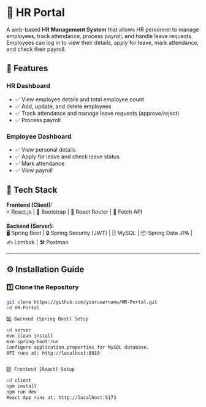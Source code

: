 # 🏢 HR Portal

A web-based **HR Management System** that allows HR personnel to manage employees, track attendance, process payroll, and handle leave requests. Employees can log in to view their details, apply for leave, mark attendance, and check their payroll.

## 📌 Features

### **HR Dashboard**
- ✅ View employee details and total employee count  
- ✅ Add, update, and delete employees  
- ✅ Track attendance and manage leave requests (approve/reject)  
- ✅ Process payroll  

### **Employee Dashboard**
- ✅ View personal details  
- ✅ Apply for leave and check leave status  
- ✅ Mark attendance  
- ✅ View payroll  

## 🚀 Tech Stack

**Frontend (Client):**  
⚡ React.js | 🎨 Bootstrap | 🔀 React Router | 🔗 Fetch API  

**Backend (Server):**  
🖥 Spring Boot | 🔒 Spring Security (JWT) | 🗄 MySQL | 📦 Spring Data JPA | ✍ Lombok | 🛠 Postman  

---

## ⚙️ Installation Guide

### **1️⃣ Clone the Repository**
```sh
git clone https://github.com/yourusername/HR-Portal.git  
cd HR-Portal

2️⃣ Backend (Spring Boot) Setup

cd server  
mvn clean install  
mvn spring-boot:run  
Configure application.properties for MySQL database.
API runs at: http://localhost:8010


3️⃣ Frontend (React) Setup

cd client  
npm install  
npm run dev  
React App runs at: http://localhost:5173
